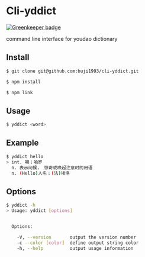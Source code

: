 # Cli-yddict

[![Greenkeeper badge](https://badges.greenkeeper.io/ah-yu/cli-yddict.svg)](https://greenkeeper.io/)

command line interface for youdao dictionary

## Install
```bash
$ git clone git@github.com:buji1993/cli-yddict.git
```

```bash
$ npm install
```

```bash
$ npm link
```

## Usage
```bash
$ yddict <word>
```

## Example
```bash
$ yddict hello
> int. 喂；哈罗
  n. 表示问候， 惊奇或唤起注意时的用语
  n. (Hello)人名；(法)埃洛
```

## Options
```bash
$ yddict -h
> Usage: yddict [options]


  Options:

    -V, --version       output the version number
    -c --color [color]  define output string color
    -h, --help          output usage information
```